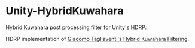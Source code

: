 # Unity-HybridKuwahara
Hybrid Kuwahara post processing filter for Unity's HDRP.

HDRP implementation of [Giacomo Tagliaventi's Hybrid Kuwahara Filtering](https://www.youtube.com/watch?v=__vR3H5g5Qk).
